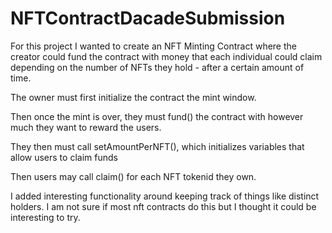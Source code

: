 # NFTContractDacadeSubmission

For this project I wanted to create an NFT Minting Contract where the creator could fund the contract with money that each individual could claim depending on the number of NFTs they hold - after a certain amount of time. 

The owner must first initialize the contract the mint window.

Then once the mint is over, they must fund() the contract with however much they want to reward the users. 

They then must call setAmountPerNFT(), which initializes variables that allow users to claim funds

Then users may call claim() for each NFT tokenid they own.

I added interesting functionality around keeping track of things like distinct holders. I am not sure if most nft contracts do this but I thought it could be interesting to try.

